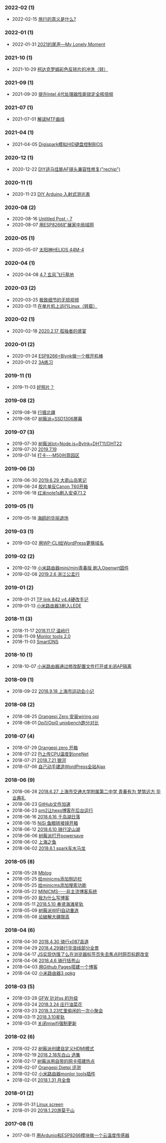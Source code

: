 ### **2022-02** (1)  
- 2022-02-15 [旅行的意义是什么?](https://whrblog.online/2022/02/15/%E6%97%85%E8%A1%8C%E7%9A%84%E6%84%8F%E4%B9%89%E6%98%AF%E4%BB%80%E4%B9%88/)  
  
  
### **2022-01** (1)  
- 2022-01-31 [2021的尾声—My Lonely Moment](https://whrblog.online/2022/01/31/2021%E7%9A%84%E5%B0%BE%E5%A3%B0%E2%80%94My-Lonely-Moment/)  
  
  
### **2021-10** (1)  
- 2021-10-29 [柯达克罗姆彩色反转片的冲洗（转）](https://whrblog.online/2021/10/29/%E6%9F%AF%E8%BE%BE%E5%85%8B%E7%BD%97%E5%A7%86%E5%BD%A9%E8%89%B2%E5%8F%8D%E8%BD%AC%E7%89%87%E7%9A%84%E5%86%B2%E6%B4%97%EF%BC%88%E8%BD%AC%EF%BC%89/)  
  
  
### **2021-09** (1)  
- 2021-09-20 [提升Intel 4代处理器性能锁定全核倍频](https://whrblog.online/2021/09/20/enhance_haswell/)  
  
  
### **2021-07** (1)  
- 2021-07-01 [解读MTF曲线](https://whrblog.online/2021/07/01/%E8%A7%A3%E8%AF%BBmtf%E6%9B%B2%E7%BA%BF/)  
  
  
### **2021-04** (1)  
- 2021-04-05 [Digispark模拟HID键盘控制BIOS](https://whrblog.online/2021/04/05/%E9%80%9A%E8%BF%87digispark%E6%A8%A1%E6%8B%9F%E9%94%AE%E7%9B%98%E6%8E%A7%E5%88%B6bios/)  
  
  
### **2020-12** (1)  
- 2020-12-22 [DIY适马佳能AF镜头兼容性修复(\"rechip\")](https://whrblog.online/2020/12/22/diy%E9%80%82%E9%A9%AC%E4%BD%B3%E8%83%BDaf%E9%95%9C%E5%A4%B4%E5%85%BC%E5%AE%B9%E6%80%A7%E4%BF%AE%E5%A4%8Drechip/)  
  
  
### **2020-11** (1)  
- 2020-11-23 [DIY Arduino 入射式测光表](https://whrblog.online/2020/11/23/diy-arduino-%E5%85%A5%E5%B0%84%E5%BC%8F%E6%B5%8B%E5%85%89%E8%A1%A8/)  
  
  
### **2020-08** (2)  
- 2020-08-16 [Untitled Post - 7](https://whrblog.online/2020/08/16/1615/)  
- 2020-08-07 [用ESP8266扩展家中局域网](https://whrblog.online/2020/08/07/%E7%94%A8esp8266%E6%89%A9%E5%B1%95%E5%AE%B6%E4%B8%AD%E5%B1%80%E5%9F%9F%E7%BD%91/)  
  
  
### **2020-05** (1)  
- 2020-05-07 [太阳神HELIOS 44M-4](https://whrblog.online/2020/05/07/%E5%A4%AA%E9%98%B3%E7%A5%9Ehelios-44m-4/)  
  
  
### **2020-04** (1)  
- 2020-04-08 [4.7 玄风飞行基地](https://whrblog.online/2020/04/08/4-7/)  
  
  
### **2020-03** (2)  
- 2020-03-25 [极致细节的无损视频](https://whrblog.online/2020/03/25/lossless_video_on_500D_with_magiclantern/)  
- 2020-03-11 [在单片机上运行Linux（转载）](https://whrblog.online/2020/03/11/%E5%9C%A8avr%E5%8D%95%E7%89%87%E6%9C%BA%E4%B8%8A%E8%BF%90%E8%A1%8Clinux/)  
  
  
### **2020-02** (1)  
- 2020-02-18 [2020.2.17 孤独者的盛宴](https://whrblog.online/2020/02/18/2020-2-17-%E5%AD%A4%E7%8B%AC%E8%80%85%E7%9A%84%E7%9B%9B%E5%AE%B4/)  
  
  
### **2020-01** (2)  
- 2020-01-24 [ESP8266+Blynk做一个根开机棒](https://whrblog.online/2020/01/24/esp8266blynk%E5%81%9A%E4%B8%80%E4%B8%AA%E6%A0%B9%E5%BC%80%E6%9C%BA%E6%A3%92/)  
- 2020-01-22 [3A练习](https://whrblog.online/2020/01/22/3a%E7%BB%83%E4%B9%A0/)  
  
  
### **2019-11** (1)  
- 2019-11-03 [好照片？](https://whrblog.online/2019/11/03/%E5%A5%BD%E7%85%A7%E7%89%87%EF%BC%9F/)  
  
  
### **2019-08** (2)  
- 2019-08-18 [行摄北疆](https://whrblog.online/2019/08/18/%E6%96%B0%E7%96%86/)  
- 2019-08-07 [树莓派+SSD1306屏幕](https://whrblog.online/2019/08/07/%E6%A0%91%E8%8E%93%E6%B4%BEssd1306%E5%B1%8F%E5%B9%95/)  
  
  
### **2019-07** (3)  
- 2019-07-30 [树莓派lot=Node.js+Bylnk+DHT11/DHT22](https://whrblog.online/2019/07/30/%E6%A0%91%E8%8E%93%E6%B4%BEnode-jsbylnk-appdht11-dht22-am2302/)  
- 2019-07-20 [2019.7.19](https://whrblog.online/2019/07/20/2019-7-19/)  
- 2019-07-14 [打卡---M50创意园区](https://whrblog.online/2019/07/14/%E6%89%93%E5%8D%A1-m50%E5%88%9B%E6%84%8F%E5%9B%AD%E5%8C%BA/)  
  
  
### **2019-06** (3)  
- 2019-06-30 [2019.6.29 大嵛山岛笔记](https://whrblog.online/2019/06/30/2019-6-29-%E5%A4%A7%E5%B5%9B%E5%B1%B1%E5%B2%9B%E7%AC%94%E8%AE%B0/)  
- 2019-06-24 [胶片单反Canon T60开箱](https://whrblog.online/2019/06/24/%E8%83%B6%E7%89%87%E5%8D%95%E5%8F%8Dcanon-t60%E5%BC%80%E7%AE%B1/)  
- 2019-06-18 [红米note1s刷入安卓7.1.2](https://whrblog.online/2019/06/18/%E7%BA%A2%E7%B1%B3note1s%E5%88%B7%E5%85%A5%E5%AE%89%E5%8D%937-1-2/)  
  
  
### **2019-05** (1)  
- 2019-05-18 [海鸥的华丽退场](https://whrblog.online/2019/05/18/%E6%B5%B7%E9%B8%A5%E7%9A%84%E5%8D%8E%E4%B8%BD%E9%80%80%E5%9C%BA/)  
  
  
### **2019-03** (1)  
- 2019-03-02 [用WP-CLI给WordPress更换域名](https://whrblog.online/2019/03/02/%E7%94%A8wp-cli%E7%BB%99wordpress%E6%9B%B4%E6%8D%A2%E5%9F%9F%E5%90%8D/)  
  
  
### **2019-02** (2)  
- 2019-02-19 [小米路由器mini/mini青春版 刷入Openwrt固件](https://whrblog.online/2019/02/19/%E5%B0%8F%E7%B1%B3%E8%B7%AF%E7%94%B1%E5%99%A8mini%E5%88%B7%E5%85%A5lean-r9-1-1%E5%9B%BA%E4%BB%B6/)  
- 2019-02-08 [2019.2.6 浙江公盂行](https://whrblog.online/2019/02/08/2019-2-6-%E6%B5%99%E6%B1%9F%E5%85%AC%E7%9B%82%E8%A1%8C/)  
  
  
### **2019-01** (2)  
- 2019-01-21 [TP link 842 v4.4硬改手记](https://whrblog.online/2019/01/21/tp-link-842-v4-4%E7%A1%AC%E6%94%B9%E6%89%8B%E8%AE%B0/)  
- 2019-01-13 [小米路由器3刷入LEDE](https://whrblog.online/2019/01/13/%E5%B0%8F%E7%B1%B3%E8%B7%AF%E7%94%B1%E5%99%A83%E5%88%B7%E5%85%A5lede/)  
  
  
### **2018-11** (3)  
- 2018-11-17 [2018.11.17 温岭行](https://whrblog.online/2018/11/17/2018-11-17-%E8%A1%8C%E8%80%85%E7%AC%94%E8%AE%B0/)  
- 2018-11-09 [Monlor tools 2.0](https://whrblog.online/2018/11/09/1017/)  
- 2018-11-03 [SmartDNS](https://whrblog.online/2018/11/03/smartdns/)  
  
  
### **2018-10** (1)  
- 2018-10-07 [小米路由器通过修改配置文件打开或关闭AP隔离](https://whrblog.online/2018/10/07/%E5%B0%8F%E7%B1%B3%E8%B7%AF%E7%94%B1%E5%99%A8%E9%80%9A%E8%BF%87%E4%BF%AE%E6%94%B9%E9%85%8D%E7%BD%AE%E6%96%87%E4%BB%B6%E6%89%93%E5%BC%80%E6%88%96%E5%85%B3%E9%97%ADap%E9%9A%94%E7%A6%BB/)  
  
  
### **2018-09** (1)  
- 2018-09-22 [2018.9.18 上海市运动会小记](https://whrblog.online/2018/09/22/2018-9-18-%E4%B8%8A%E6%B5%B7%E5%B8%82%E8%BF%90%E5%8A%A8%E4%BC%9A/)  
  
  
### **2018-08** (2)  
- 2018-08-25 [Orangepi Zero 安装wiring opi](https://whrblog.online/2018/08/25/orangepi-zero-%E5%AE%89%E8%A3%85writing-opi/)  
- 2018-08-01 [Opi1/Opi0 unixbench跑分对比](https://whrblog.online/2018/08/01/opi1-opi0-unixbench%E8%B7%91%E5%88%86%E5%AF%B9%E6%AF%94/)  
  
  
### **2018-07** (4)  
- 2018-07-29 [Orangepi zero 开箱](https://whrblog.online/2018/07/29/orangepi-zero-%E5%BC%80%E7%AE%B1/)  
- 2018-07-22 [Pi上传CPU温度到oneNet](https://whrblog.online/2018/07/22/pi%E4%B8%8A%E4%BC%A0cpu%E6%B8%A9%E5%BA%A6%E5%88%B0onenet/)  
- 2018-07-21 [2018.7.21 银河](https://whrblog.online/2018/07/21/2018-7-21-%E6%98%9F%E8%BD%A8/)  
- 2018-07-06 [自己动手建造WordPress全站Ajax](https://whrblog.online/2018/07/06/%E8%87%AA%E5%B7%B1%E5%8A%A8%E6%89%8B%E5%BB%BA%E9%80%A0wordpress%E5%85%A8%E7%AB%99ajax/)  
  
  
### **2018-06** (9)  
- 2018-06-28 [2018.6.27 上海市交通大学附属第二中学 青春有为 梦筑远方 毕业典礼](https://whrblog.online/2018/06/28/2018-6-27-%E4%B8%8A%E6%B5%B7%E5%B8%82%E4%BA%A4%E9%80%9A%E5%A4%A7%E5%AD%A6%E9%99%84%E5%B1%9E%E7%AC%AC%E4%BA%8C%E4%B8%AD%E5%AD%A6-%E9%9D%92%E6%98%A5%E6%9C%89%E4%B8%BA-%E6%A2%A6%E7%AD%91%E8%BF%9C/)  
- 2018-06-23 [GitHub文件加速](https://whrblog.online/2018/06/23/whr-uptime/)  
- 2018-06-23 [pm2让hexo博客在后台运行](https://whrblog.online/2018/06/23/pm2%E8%AE%A9hexo%E5%8D%9A%E5%AE%A2%E5%9C%A8%E5%90%8E%E5%8F%B0%E8%BF%90%E8%A1%8C/)  
- 2018-06-16 [2018.6.16 千岛湖日落](https://whrblog.online/2018/06/16/2018-6-16-%E5%8D%83%E5%B2%9B%E6%B9%96%E6%97%A5%E8%90%BD/)  
- 2018-06-15 [NiSi 鱼眼转接镜开箱](https://whrblog.online/2018/06/15/nisi-%E9%B1%BC%E7%9C%BC%E8%BD%AC%E6%8E%A5%E9%95%9C%E5%BC%80%E7%AE%B1/)  
- 2018-06-12 [2018.6.10 骑行淀山湖](https://whrblog.online/2018/06/12/2018-6-10-%E9%AA%91%E8%A1%8C%E6%B7%80%E5%B1%B1%E6%B9%96/)  
- 2018-06-06 [树莓派打开powersave](https://whrblog.online/2018/06/06/%E6%A0%91%E8%8E%93%E6%B4%BE%E6%89%93%E5%BC%80powersave/)  
- 2018-06-02 [上海之鱼](https://whrblog.online/2018/06/02/%E4%B8%8A%E6%B5%B7%E4%B9%8B%E9%B1%BC/)  
- 2018-06-02 [2018.6.1 spark车水马龙](https://whrblog.online/2018/06/02/2018-6-1-spark%E8%BD%A6%E6%B0%B4%E9%A9%AC%E9%BE%99/)  
  
  
### **2018-05** (8)  
- 2018-05-28 [Mblog](https://whrblog.online/2018/05/28/mblog/)  
- 2018-05-25 [给minicms添加侧边栏](https://whrblog.online/2018/05/25/%E7%BB%99minicms%E6%B7%BB%E5%8A%A0%E4%BE%A7%E8%BE%B9%E6%A0%8F/)  
- 2018-05-25 [给minicms添加搜索功能](https://whrblog.online/2018/05/25/%E7%BB%99minicms%E6%B7%BB%E5%8A%A0%E6%90%9C%E7%B4%A2%E5%8A%9F%E8%83%BD/)  
- 2018-05-22 [MINICMS----非主流博客系统](https://whrblog.online/2018/05/22/minicms-%E4%B8%80%E6%AC%BE%E4%B8%8D%E8%A6%81%E6%95%B0%E6%8D%AE%E5%BA%93%E7%9A%84%E5%8D%9A%E5%AE%A2/)  
- 2018-05-20 [我为什么写博客](https://whrblog.online/2018/05/20/%E6%88%91%E4%B8%BA%E4%BB%80%E4%B9%88%E5%86%99%E5%8D%9A%E5%AE%A2/)  
- 2018-05-11 [2018.5.10 奉贤海滩星轨](https://whrblog.online/2018/05/11/2018-5-10-%E5%A5%89%E8%B4%A4%E6%B5%B7%E6%BB%A9%E6%98%9F%E8%BD%A8/)  
- 2018-05-09 [树莓派WIFI自动重连](https://whrblog.online/2018/05/09/%E6%A0%91%E8%8E%93%E6%B4%BEwifi%E8%87%AA%E5%8A%A8%E9%87%8D%E8%BF%9E/)  
- 2018-05-08 [论破解大疆限高](https://whrblog.online/2018/05/08/%E8%AE%BA%E7%A0%B4%E8%A7%A3%E5%A4%A7%E7%96%86%E9%99%90%E9%AB%98/)  
  
  
### **2018-04** (6)  
- 2018-04-30 [2018.4.30 骑行x087县道](https://whrblog.online/2018/04/30/2018-4-30-x087%E5%8E%BF%E9%81%93%E9%AA%91%E8%A1%8C%E9%83%A8%E5%88%86%E5%85%A8%E6%99%AF/)  
- 2018-04-29 [2018.4.29骑行华浪线部分全景](https://whrblog.online/2018/04/29/2018-4-29%E9%AA%91%E8%A1%8C%E5%8D%8E%E6%B5%AA%E7%BA%BF%E9%83%A8%E5%88%86%E5%85%A8%E6%99%AF/)  
- 2018-04-17 [JS实现仿饿了么在浏览器标签页失去焦点时网页标题改变](https://whrblog.online/2018/04/17/js%E5%AE%9E%E7%8E%B0%E4%BB%BF%E9%A5%BF%E4%BA%86%E4%B9%88%E5%9C%A8%E6%B5%8F%E8%A7%88%E5%99%A8%E6%A0%87%E7%AD%BE%E9%A1%B5%E5%A4%B1%E5%8E%BB%E7%84%A6%E7%82%B9%E6%97%B6%E7%BD%91%E9%A1%B5%E6%A0%87%E9%A2%98/)  
- 2018-04-06 [2018.4.6 骑行括苍山](https://whrblog.online/2018/04/06/2018-4-6-%E9%AA%91%E8%A1%8C%E6%8B%AC%E8%8B%8D%E5%B1%B1/)  
- 2018-04-03 [用Github Pages搭建一个博客](https://whrblog.online/2018/04/03/%E7%94%A8github-pages%E6%90%AD%E5%BB%BA%E4%B8%80%E4%B8%AA%E5%8D%9A%E5%AE%A2/)  
- 2018-04-02 [小米路由器3 opkg](https://whrblog.online/2018/04/02/%E5%B0%8F%E7%B1%B3%E8%B7%AF%E7%94%B1%E5%99%A83-opkg/)  
  
  
### **2018-03** (5)  
- 2018-03-28 [GFW 针对ss 的升级](https://whrblog.online/2018/03/28/gfw-%E9%92%88%E5%AF%B9-shaodwsocks-%E7%9A%84%E5%8D%87%E7%BA%A7/)  
- 2018-03-24 [2018.3.24 庄行油菜花](https://whrblog.online/2018/03/24/2018-3-24-%E5%BA%84%E8%A1%8C%E6%B2%B9%E8%8F%9C%E8%8A%B1/)  
- 2018-03-23 [2018.3.23忙里偷闲的一次小聚会](https://whrblog.online/2018/03/23/2018-3-23%E5%BF%99%E9%87%8C%E5%81%B7%E9%97%B2%E7%9A%84%E4%B8%80%E6%AC%A1%E5%B0%8F%E8%81%9A%E4%BC%9A/)  
- 2018-03-11 [2018.3.10星轨](https://whrblog.online/2018/03/11/2018-3-10%E6%98%9F%E8%BD%A8/)  
- 2018-03-01 [关闭miwifi强制更新](https://whrblog.online/2018/03/01/%E5%85%B3%E9%97%ADmiwifi%E5%BC%BA%E5%88%B6%E6%9B%B4%E6%96%B0/)  
  
  
### **2018-02** (6)  
- 2018-02-22 [树莓派创建自定义HDMI模式](https://whrblog.online/2018/02/22/%E6%A0%91%E8%8E%93%E6%B4%BE%E5%88%9B%E5%BB%BA%E8%87%AA%E5%AE%9A%E4%B9%89hdmi%E6%A8%A1%E5%BC%8F/)  
- 2018-02-19 [2018.2.18东白山 选集](https://whrblog.online/2018/02/19/2018-2-18%E4%B8%9C%E7%99%BD%E5%B1%B1-%E9%80%89%E9%9B%86/)  
- 2018-02-17 [树莓派用自带的网卡搭建热点](https://whrblog.online/2018/02/17/%E6%A0%91%E8%8E%93%E6%B4%BE%E7%94%A8%E8%87%AA%E5%B8%A6%E7%9A%84%E7%BD%91%E5%8D%A1%E6%90%AD%E5%BB%BA%E7%83%AD%E7%82%B9/)  
- 2018-02-07 [Orangepi Dietpi 评测](https://whrblog.online/2018/02/07/orangepi-dietpi-%E8%AF%84%E6%B5%8B/)  
- 2018-02-02 [小米路由器monlor tools插件](https://whrblog.online/2018/02/02/%E5%B0%8F%E7%B1%B3%E8%B7%AF%E7%94%B1%E5%99%A8monlor-tools%E6%8F%92%E4%BB%B6/)  
- 2018-02-01 [2018.1.31 月全食](https://whrblog.online/2018/02/01/2018-1-31-%E6%9C%88%E5%85%A8%E9%A3%9F/)  
  
  
### **2018-01** (2)  
- 2018-01-31 [Linux screen](https://whrblog.online/2018/01/31/linux-screen/)  
- 2018-01-20 [2018.1.20游莫干山](https://whrblog.online/2018/01/20/2018-1-27%E7%94%B1%E8%8E%AB%E5%B9%B2%E5%B1%B1/)  
  
  
### **2017-08** (1)  
- 2017-08-11 [用Ardunio和ESP8266模块做一个云温度传感器](https://whrblog.online/2017/08/11/217/)  
  
